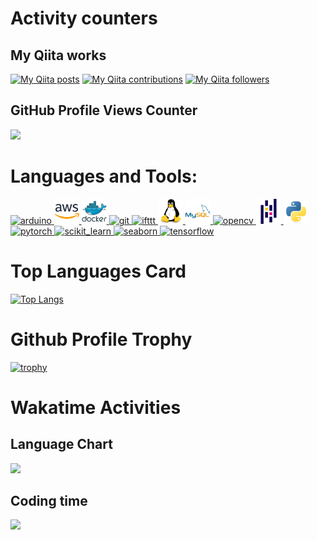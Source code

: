 # Activity counters

## My Qiita works
[![My Qiita posts](https://qiita-badge.apiapi.app/s/chinchilla/posts.svg)](http://qiita.com/chinchilla)
[![My Qiita contributions](https://qiita-badge.apiapi.app/s/chinchilla/contributions.svg)](http://qiita.com/chinchilla)
[![My Qiita followers](https://qiita-badge.apiapi.app/s/chinchilla/followers.svg)](http://qiita.com/chinchilla)

## GitHub Profile Views Counter
![](https://komarev.com/ghpvc/?username=chinchillaa)

# Languages and Tools:
<p align="left"> <a href="https://www.arduino.cc/" target="_blank" rel="noreferrer"> <img src="https://cdn.worldvectorlogo.com/logos/arduino-1.svg" alt="arduino" width="40" height="40"/> </a> <a href="https://aws.amazon.com" target="_blank" rel="noreferrer"> <img src="https://raw.githubusercontent.com/devicons/devicon/master/icons/amazonwebservices/amazonwebservices-original-wordmark.svg" alt="aws" width="40" height="40"/> </a> <a href="https://www.docker.com/" target="_blank" rel="noreferrer"> <img src="https://raw.githubusercontent.com/devicons/devicon/master/icons/docker/docker-original-wordmark.svg" alt="docker" width="40" height="40"/> </a> <a href="https://git-scm.com/" target="_blank" rel="noreferrer"> <img src="https://www.vectorlogo.zone/logos/git-scm/git-scm-icon.svg" alt="git" width="40" height="40"/> </a> <a href="https://ifttt.com/" target="_blank" rel="noreferrer"> <img src="https://www.vectorlogo.zone/logos/ifttt/ifttt-ar21.svg" alt="ifttt" width="40" height="40"/> </a> <a href="https://www.linux.org/" target="_blank" rel="noreferrer"> <img src="https://raw.githubusercontent.com/devicons/devicon/master/icons/linux/linux-original.svg" alt="linux" width="40" height="40"/> </a> <a href="https://www.mysql.com/" target="_blank" rel="noreferrer"> <img src="https://raw.githubusercontent.com/devicons/devicon/master/icons/mysql/mysql-original-wordmark.svg" alt="mysql" width="40" height="40"/> </a> <a href="https://opencv.org/" target="_blank" rel="noreferrer"> <img src="https://www.vectorlogo.zone/logos/opencv/opencv-icon.svg" alt="opencv" width="40" height="40"/> </a> <a href="https://pandas.pydata.org/" target="_blank" rel="noreferrer"> <img src="https://raw.githubusercontent.com/devicons/devicon/2ae2a900d2f041da66e950e4d48052658d850630/icons/pandas/pandas-original.svg" alt="pandas" width="40" height="40"/> </a> <a href="https://www.python.org" target="_blank" rel="noreferrer"> <img src="https://raw.githubusercontent.com/devicons/devicon/master/icons/python/python-original.svg" alt="python" width="40" height="40"/> </a> <a href="https://pytorch.org/" target="_blank" rel="noreferrer"> <img src="https://www.vectorlogo.zone/logos/pytorch/pytorch-icon.svg" alt="pytorch" width="40" height="40"/> </a> <a href="https://scikit-learn.org/" target="_blank" rel="noreferrer"> <img src="https://upload.wikimedia.org/wikipedia/commons/0/05/Scikit_learn_logo_small.svg" alt="scikit_learn" width="40" height="40"/> </a> <a href="https://seaborn.pydata.org/" target="_blank" rel="noreferrer"> <img src="https://seaborn.pydata.org/_images/logo-mark-lightbg.svg" alt="seaborn" width="40" height="40"/> </a> <a href="https://www.tensorflow.org" target="_blank" rel="noreferrer"> <img src="https://www.vectorlogo.zone/logos/tensorflow/tensorflow-icon.svg" alt="tensorflow" width="40" height="40"/> </a> </p>

# Top Languages Card
[![Top Langs](https://github-readme-stats.vercel.app/api/top-langs/?username=chinchillaa)](https://github.com/anuraghazra/github-readme-stats)

# Github Profile Trophy
[![trophy](https://github-profile-trophy.vercel.app/?username=chinchillaa&title=Commit,PullRequest,Repositories,Issues)](https://github.com/ryo-ma/github-profile-trophy)

# Wakatime Activities

## Language Chart
<a href="https://wakatime.com">
  <img src="https://wakatime.com/share/@04ec583a-866d-423c-8fd4-ef4fb843be80/d7d321f7-3659-4771-96a0-b4a1a8d16272.png" />
</a>

## Coding time
<a href="https://wakatime.com">
  <img src="https://wakatime.com/share/@04ec583a-866d-423c-8fd4-ef4fb843be80/cfb4d0fb-cea3-410d-a531-7d587dd5decd.png" />
</a>
